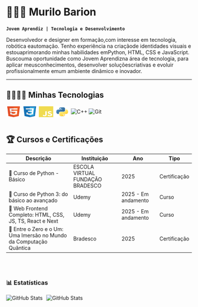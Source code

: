 # 👩🏻‍💻 Murilo Barion

**`Jovem Aprendiz | Tecnologia e Desenvolvimento`**

Desenvolvedor e designer em formação,com interesse em tecnologia, robótica eautomação. Tenho experiência na criaçãode identidades visuais e estouaprimorando minhas habilidades emPython, HTML, CSS e JavaScript. Buscouma oportunidade como Jovem Aprendizna área de tecnologia, para aplicar meusconhecimentos, desenvolver soluçõescriativas e evoluir profissionalmente emum ambiente dinâmico e inovador.

---

## 👨🏽‍💻🚀 Minhas Tecnologias  
  
<div style="display: inline_block">
  <img align="center" alt="HTML" height="30" width="40" src="https://raw.githubusercontent.com/devicons/devicon/master/icons/html5/html5-original.svg">
  <img align="center" alt="CSS" height="30" width="40" src="https://raw.githubusercontent.com/devicons/devicon/master/icons/css3/css3-original.svg">
  <img align="center" alt="JavaScript" height="30" width="40" src="https://raw.githubusercontent.com/devicons/devicon/master/icons/javascript/javascript-plain.svg"> 
  <img align="center" alt="Python" height="30" width="40" src="https://raw.githubusercontent.com/devicons/devicon/master/icons/python/python-original.svg">
  <img align="center" alt="C++" height="30" width="40" img src="https://cdn.jsdelivr.net/gh/devicons/devicon@latest/icons/cplusplus/cplusplus-original.svg">
  <img align="center" alt="Git" height="30" width="40" img src="https://cdn.jsdelivr.net/gh/devicons/devicon@latest/icons/git/git-original.svg">
</div><br>

## 🏆 Cursos e Certificações

Descrição   | Instituição   | Ano | Tipo
--------- | --------- | ------ | ------
🏅 Curso de Python - Básico | ESCOLA VIRTUAL FUNDAÇÃO BRADESCO | 2025 | Certificação
🏅 Curso de Python 3: do básico ao avançado | Udemy | 2025 - Em andamento | Curso
🏅 Web Frontend Completo: HTML, CSS, JS, TS, React e Next | Udemy | 2025 - Em andamento | Curso
🏅 Entre o Zero e o Um: Uma Imersão no Mundo da Computação Quântica | Bradesco | 2025 | Certificação

<br/>
<br/>

### 📊 Estatísticas

<p>
  <img 
    align="left" 
    alt="GitHub Stats" 
    height="200" 
    style="padding-right: 10px;" 
    src="https://github-readme-stats.vercel.app/api?username=Larissakich&show_icons=true&theme=tokyonight&include_all_commits=true&locale=pt-br" 
  />

<img 
      align="left" 
      alt="GitHub Stats" 
      height="200" 
      src="https://github-readme-stats.vercel.app/api/top-langs/?username=larissakich&theme=tokyonight&layout=compact&custom_title=Tecnologias&langs_count=9" 
  />

</p>
